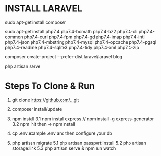 # INSTALL LARAVEL

sudo apt-get install composer

sudo apt-get install php7.4 php7.4-bcmath php7.4-bz2 php7.4-cli php7.4-common php7.4-curl php7.4-fpm php7.4-gd php7.4-imap php7.4-intl php7.4-json php7.4-mbstring php7.4-mysql php7.4-opcache php7.4-pgsql php7.4-readline php7.4-sqlite3 php7.4-tidy php7.4-xml php7.4-zip

composer create-project --prefer-dist laravel/laravel blog

php artisan serve

# Steps To Clone & Run

1. git clone https://github.com/...git

2. composer install/update

3. npm install
3.1 npm install express // npm install -g express-generator
3.2 npm init then -> npm install

4. cp .env.example .env and then configure your db

5. php artisan migrate
5.1 php artisan passport:install
5.2 php artisan storage:link
5.3 php artisan serve & npm run watch

